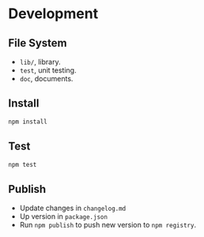 # Development

## File System

* `lib/`, library.
* `test`, unit testing.
* `doc`, documents.

## Install

```bash
npm install
```

## Test

```bash
npm test
```

## Publish

* Update changes in `changelog.md`
* Up version in `package.json`
* Run `npm publish` to push new version to `npm registry`.
